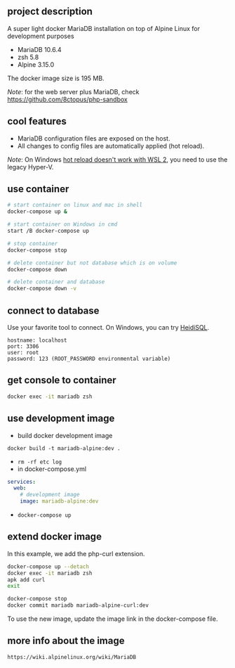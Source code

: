## project description

A super light docker MariaDB installation on top of Alpine Linux for development purposes

- MariaDB 10.6.4
- zsh 5.8
- Alpine 3.15.0

The docker image size is 195 MB.

_Note_: for the web server plus MariaDB, check https://github.com/8ctopus/php-sandbox

## cool features

- MariaDB configuration files are exposed on the host.
- All changes to config files are automatically applied (hot reload).

_Note_: On Windows [hot reload doesn't work with WSL 2](https://github.com/microsoft/WSL/issues/4739), you need to use the legacy Hyper-V.

## use container

```sh
# start container on linux and mac in shell
docker-compose up &

# start container on Windows in cmd
start /B docker-compose up

# stop container
docker-compose stop

# delete container but not database which is on volume
docker-compose down

# delete container and database
docker-compose down -v
```

## connect to database

Use your favorite tool to connect. On Windows, you can try [HeidiSQL](https://github.com/HeidiSQL/HeidiSQL).

```
hostname: localhost
port: 3306
user: root
password: 123 (ROOT_PASSWORD environmental variable)
```

## get console to container

```sh
docker exec -it mariadb zsh
```

## use development image

- build docker development image

`docker build -t mariadb-alpine:dev .`

- `rm -rf etc log`
- in docker-compose.yml

```yaml
services:
  web:
    # development image
    image: mariadb-alpine:dev
```

- `docker-compose up`

## extend docker image

In this example, we add the php-curl extension.

```sh
docker-compose up --detach
docker exec -it mariadb zsh
apk add curl
exit

docker-compose stop
docker commit mariadb mariadb-alpine-curl:dev
```

To use the new image, update the image link in the docker-compose file.

## more info about the image

    https://wiki.alpinelinux.org/wiki/MariaDB
